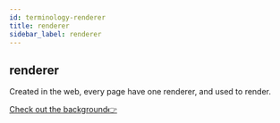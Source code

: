 ```yaml
---
id: terminology-renderer
title: renderer
sidebar_label: renderer
---
```


## renderer

Created in the web, every page have one renderer, and used to render.

[Check out the background👉](./FAQ-worker&rendererWorkflow.md)